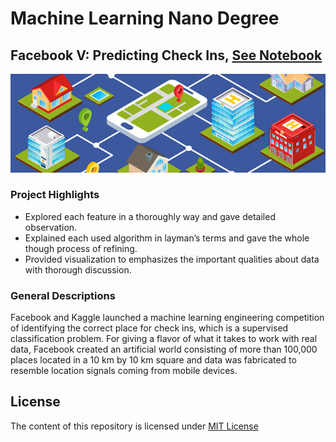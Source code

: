 # Machine Learning Nano Degree
## Facebook V: Predicting Check Ins, [See Notebook](http://nbviewer.jupyter.org/github/ArthurLu/MLND.Project5/blob/master/Capstone%20Project.ipynb)
![Project5 Cover Picture](https://github.com/ArthurLu/MLND.Project5/blob/master/FB5_banner.png)

### Project Highlights
  * Explored each feature in a thoroughly way and gave detailed observation.
  * Explained each used algorithm in layman’s terms and gave the whole though process of refining.
  * Provided visualization to emphasizes the important qualities about data with thorough discussion.

### General Descriptions
  Facebook and Kaggle launched a machine learning engineering competition of identifying
the correct place for check ins, which is a supervised classification problem. For giving a flavor of what it takes to work with real data, Facebook created an artificial world consisting of more than 100,000 places located in a 10 km by 10 km square and data was fabricated to resemble location signals coming from mobile devices.
## License
The content of this repository is licensed under [MIT License](https://github.com/ArthurLu/MLND.Project5/blob/master/LICENSE.txt)

